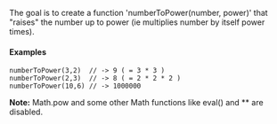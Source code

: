 The goal is to create a function 'numberToPower(number, power)' that "raises" the number up to power (ie multiplies number by itself power times).

#### Examples
```
numberToPower(3,2)  // -> 9 ( = 3 * 3 )
numberToPower(2,3)  // -> 8 ( = 2 * 2 * 2 )
numberToPower(10,6) // -> 1000000
```
**Note:** Math.pow and some other Math functions like eval() and ** are disabled.